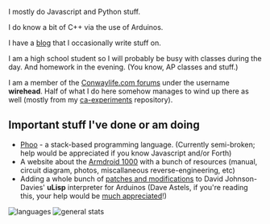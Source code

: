 I mostly do Javascript and Python stuff.
    
I do know a bit of C++ via the use of Arduinos.

I have a [blog](https://dragoncoder047.github.io/blog/) that I occasionally write stuff on.

I am a high school student so I will probably be busy with classes during the day. And homework in the evening. (You know, AP classes and stuff.)

I am a member of the [Conwaylife.com forums](https://conwaylife.com/forums) under the username **wirehead**. Half of what I do here somehow manages to wind up there as well (mostly from my [ca-experiments](https://github.com/dragoncoder047/ca-experiments) repository).

## Important stuff I've done or am doing

* [Phoo](https://github.com/phoo-lang/phoo) - a stack-based programming language. (Currently semi-broken; help would be appreciated if you know Javascript and/or Forth)
* A website about the [Armdroid 1000](https://dragoncoder047.github.io/armdroid) with a bunch of resources (manual, circuit diagram, photos, miscallaneous reverse-engineering, etc)
* Adding a whole bunch of [patches and modifications](https://github.com/dragoncoder047/ulisp-esp32) to David Johnson-Davies' **uLisp** interpreter for Arduinos (Dave Astels, if you're reading this, your help would be [much appreciated](https://github.com/technoblogy/ulisp-esp/issues/56#issuecomment-1221358270)!)

![languages](https://github-readme-stats.vercel.app/api/top-langs/?username=dragoncoder047&langs_count=100&layout=compact&hide_title=true) ![general stats](https://github-readme-stats.vercel.app/api?username=dragoncoder047&hide_title=true&show_icons=true)
